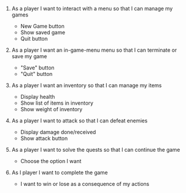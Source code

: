 1.	As a player I want to interact with a menu so that I can manage my games
	-	New Game button
	-	Show saved game
	-	Quit button

2.	As a player ⁠I want an in-game-menu menu⁠ ⁠so that I can terminate or save my game
	-	"Save" button
	-	"Quit" button

3.	As a player I want an inventory so that I can manage my items
	-	Display health
	-	Show list of items in inventory
	-	Show weight of inventory

4.	As a player I want to attack so that I can defeat enemies
	-	Display damage done/received
	-	Show attack button

5.	As a player I want to solve the quests so that I can continue the game
	-	Choose the option I want

6.	As I player I want to complete the game
	-	I want to win or lose as a consequence of my actions
